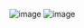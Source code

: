 ![image](https://github.com/user-attachments/assets/e0438d1d-5a1d-4af2-ad49-d7b7decf6182)
![image](https://github.com/user-attachments/assets/473a95a2-3e4c-4556-a7f7-6b685647c64b)
